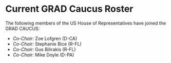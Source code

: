# Current GRAD Caucus Roster

The following members of the US House of Representatives have joined the GRAD CAUCUS:

- *Co-Chair:* Zoe Lofgren (D-CA)
- *Co-Chair:* Stephanie Bice (R-FL)
- *Co-Chair:* Gus Bilirakis (R-FL)
- *Co-Chair:* Mike Doyle (D-PA)
